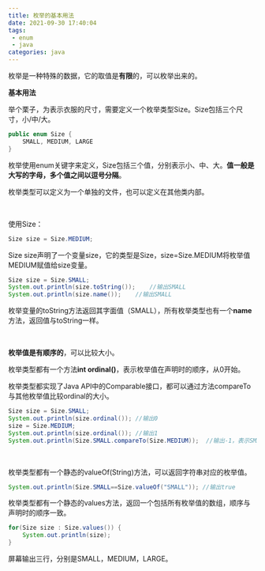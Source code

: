 ```yaml
---
title: 枚举的基本用法
date: 2021-09-30 17:40:04
tags:
 - enum
 - java
categories: java
---
```

枚举是一种特殊的数据，它的取值是**有限**的，可以枚举出来的。



**基本用法**

举个栗子，为表示衣服的尺寸，需要定义一个枚举类型Size。Size包括三个尺寸，小/中/大。

```java
public enum Size {
    SMALL, MEDIUM, LARGE
}
```

枚举使用enum关键字来定义，Size包括三个值，分别表示小、中、大。**值一般是大写的字母，多个值之间以逗号分隔**。

枚举类型可以定义为一个单独的文件，也可以定义在其他类内部。

​    

使用Size：

```java
Size size = Size.MEDIUM;
```

Size size声明了一个变量size，它的类型是Size，size=Size.MEDIUM将枚举值MEDIUM赋值给size变量。

```java
Size size = Size.SMALL;
System.out.println(size.toString());	//输出SMALL
System.out.println(size.name());	//输出SMALL
```

枚举变量的toString方法返回其字面值（SMALL），所有枚举类型也有一个**name**方法，返回值与toString一样。

​    

**枚举值是有顺序的**，可以比较大小。

枚举类型都有一个方法**int ordinal()**，表示枚举值在声明时的顺序，从0开始。

枚举类型都实现了Java API中的Comparable接口，都可以通过方法compareTo与其他枚举值比较ordinal的大小。

```java
Size size = Size.SMALL;
System.out.println(size.ordinal()); //输出0
size = Size.MEDIUM;
System.out.println(size.ordinal()); //输出1
System.out.println(Size.SMALL.compareTo(Size.MEDIUM));  //输出-1，表示SMALL小于MEDIUM
```

​    

枚举类型都有一个静态的valueOf(String)方法，可以返回字符串对应的枚举值。

```java
System.out.println(Size.SMALL==Size.valueOf("SMALL")); //输出true
```

枚举类型都有一个静态的values方法，返回一个包括所有枚举值的数组，顺序与声明时的顺序一致。

```java
for(Size size : Size.values()) {
	System.out.println(size);
}
```

屏幕输出三行，分别是SMALL，MEDIUM，LARGE。

